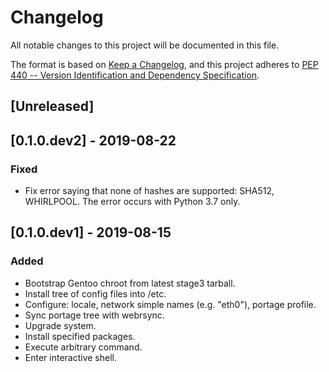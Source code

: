 # Changelog

All notable changes to this project will be documented in this file.

The format is based on [Keep a Changelog][kchng], and this project
adheres to [PEP 440 -- Version Identification and Dependency
Specification][pep440].

[kchng]: https://keepachangelog.com/en/1.0.0/
[pep440]: https://www.python.org/dev/peps/pep-0440/


## [Unreleased]


## [0.1.0.dev2] - 2019-08-22

### Fixed

- Fix error saying that none of hashes are supported: SHA512, WHIRLPOOL.
  The error occurs with Python 3.7 only.


## [0.1.0.dev1] - 2019-08-15

### Added

- Bootstrap Gentoo chroot from latest stage3 tarball.
- Install tree of config files into /etc.
- Configure: locale, network simple names (e.g. "eth0"), portage profile.
- Sync portage tree with webrsync.
- Upgrade system.
- Install specified packages.
- Execute arbitrary command.
- Enter interactive shell.
